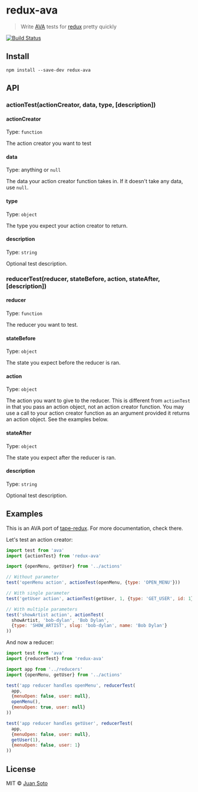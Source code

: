 # redux-ava

> Write [AVA](https://github.com/sindresorhus/ava) tests for [redux](https://github.com/reactjs/redux) pretty quickly

[![Build Status](https://travis-ci.org/sotojuan/redux-ava.svg?branch=master)](https://travis-ci.org/sotojuan/redux-ava)

## Install

```
npm install --save-dev redux-ava
```

## API

### actionTest(actionCreator, data, type, [description])

#### actionCreator

Type: `function`

The action creator you want to test

#### data

Type: anything or `null`

The data your action creator function takes in. If it doesn't take any data, use `null`.

#### type

Type: `object`

The type you expect your action creator to return.

#### description

Type: `string`

Optional test description.

### reducerTest(reducer, stateBefore, action, stateAfter, [description])

#### reducer

Type: `function`

The reducer you want to test.

#### stateBefore

Type: `object`

The state you expect before the reducer is ran.

#### action

Type: `object`

The action you want to give to the reducer. This is different from `actionTest` in that you pass an action object, not an action creator function. You may use a call to your action creator function as an argument provided it returns an action object. See the examples below.

#### stateAfter

Type: `object`

The state you expect after the reducer is ran.

#### description

Type: `string`

Optional test description.

## Examples

This is an AVA port of [tape-redux](https://github.com/KaleoSoftware/tape-redux). For more documentation, check there.

Let's test an action creator:

```js
import test from 'ava'
import {actionTest} from 'redux-ava'

import {openMenu, getUser} from '../actions'

// Without parameter
test('openMenu action', actionTest(openMenu, {type: 'OPEN_MENU'}))

// With single parameter
test('getUser action', actionTest(getUser, 1, {type: 'GET_USER', id: 1}))

// With multiple parameters
test('showArtist action', actionTest(
  showArtist, 'bob-dylan', 'Bob Dylan',
  {type: 'SHOW_ARTIST', slug: 'bob-dylan', name: 'Bob Dylan'}
))
```

And now a reducer:

```js
import test from 'ava'
import {reducerTest} from 'redux-ava'

import app from '../reducers'
import {openMenu, getUser} from '../actions'

test('app reducer handles openMenu', reducerTest(
  app,
  {menuOpen: false, user: null},
  openMenu(),
  {menuOpen: true, user: null}
))

test('app reducer handles getUser', reducerTest(
  app,
  {menuOpen: false, user: null},
  getUser(1),
  {menuOpen: false, user: 1}
))
```

## License

MIT © [Juan Soto](http://juansoto.me)
